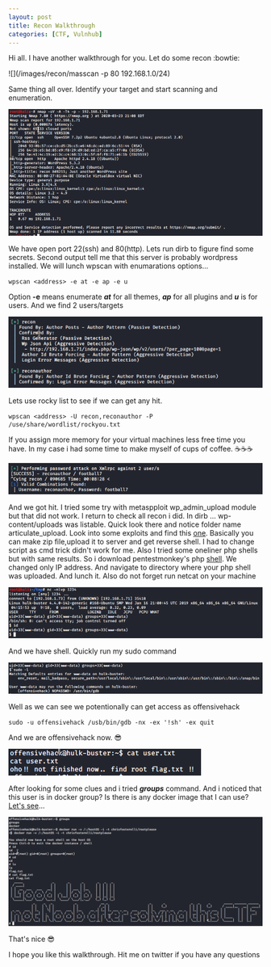 ```yaml
---
layout: post
title: Recon Walkthrough
categories: [CTF, Vulnhub]
---
```


Hi all. I have another walkthrough for you. Let do some recon :bowtie:

![](/images/recon/masscan -p 80 192.168.1.0/24)

Same thing all over. Identify your target and start scanning and enumeration.

![](/images/recon/nmap.png)

We have open port 22(ssh) and 80(http). Lets run dirb to figure find some secrets. Second output tell me that this server is probably wordpress installed. We will lunch wpscan with enumarations options...

```
wpscan <address> -e at -e ap -e u
```
Option **-e** means enumerate ***at*** for all themes, ***ap*** for all plugins and ***u*** is for users. And we find 2 users/targets

![](/images/recon/wp_users.png)

Lets use rocky list to see if we can get any hit. 

```
wpscan <address> -U recon,reconauthor -P /use/share/wordlist/rockyou.txt
```

If you assign more memory for your virtual machines less free time you have. In my case i had some time to make myself of cups of coffee. :coffee::coffee::coffee:

![](/images/recon/wp_user.png)

And we got hit. I tried some try with metaspploit wp_admin_upload module but that did not work. I return to check all recon i did. 
In dirb ... wp-content/uploads was listable. Quick look there and notice folder name articulate_upload. Look into some exploits and find this [one](https://www.exploit-db.com/exploits/46981). Basically you can make zip file,upload it to server and get reverse shell. I had to change script as cmd trick didn't work for me. Also I tried some oneliner php shells but with same results.  So i download pentestmonkey's php [shell](http://pentestmonkey.net/tools/web-shells/php-reverse-shell). We changed only IP address. And navigate to directory where your php shell was uploaded. And lunch it. Also do not forget run netcat on your machine

![](/images/recon/shell.png)

And we have shell. Quickly run my sudo command 

![](/images/recon/gdb.png)

Well as we can see we potentionally can get access as offensivehack

```
sudo -u offensivehack /usb/bin/gdb -nx -ex '!sh' -ex quit
```

And we are offensivehack now. :sunglasses:

![](/images/recon/user.png)

After looking for some clues and i tried ***groups*** command. And i noticed that this user is in docker group? Is there is any docker image that I can use?  [Let's see](https://hub.docker.com/r/chrisfosterelli/rootplease/)...

![](/images/recon/root.png)

That's nice :sunglasses:

I hope you like this walkthrough. Hit me on twitter if you have any questions

